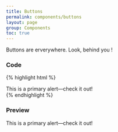 ```yaml
---
title: Buttons
permalink: components/buttons
layout: page
group: Components
toc: true
---
```

Buttons are erverywhere. Look, behind you !
### Code
{% highlight html %}
<div class="alert alert-primary" role="alert">
    This is a primary alert—check it out!
</div>
{% endhighlight %}

### Preview
<div class="alert alert-primary" role="alert">
    This is a primary alert—check it out!
</div>
